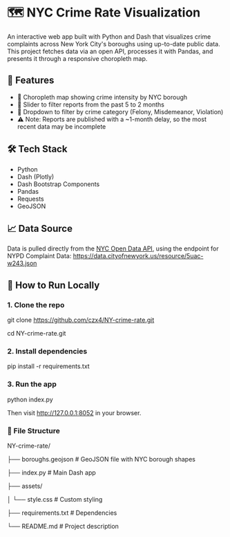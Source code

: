 # 🗺️ NYC Crime Rate Visualization

An interactive web app built with Python and Dash that visualizes crime complaints across New York City's boroughs using up-to-date public data.
This project fetches data via an open API, processes it with Pandas, and presents it through a responsive choropleth map.

## 📌 Features

- 📍 Choropleth map showing crime intensity by NYC borough
- 📅 Slider to filter reports from the past 5 to 2 months
- 📂 Dropdown to filter by crime category (Felony, Misdemeanor, Violation)
- ⚠️ Note: Reports are published with a ~1-month delay, so the most recent data may be incomplete

## 🛠️ Tech Stack

- Python
- Dash (Plotly)
- Dash Bootstrap Components
- Pandas
- Requests
- GeoJSON

## 📈 Data Source

Data is pulled directly from the [NYC Open Data API](https://data.cityofnewyork.us/), using the endpoint for NYPD Complaint Data: https://data.cityofnewyork.us/resource/5uac-w243.json

## 🚀 How to Run Locally

### 1. Clone the repo

git clone https://github.com/czx4/NY-crime-rate.git

cd NY-crime-rate.git

### 2. Install dependencies
pip install -r requirements.txt

### 3. Run the app
python index.py

Then visit http://127.0.0.1:8052 in your browser.

### 📁 File Structure
NY-crime-rate/

├── boroughs.geojson        # GeoJSON file with NYC borough shapes

├── index.py                  # Main Dash app

├── assets/

│   └── style.css           # Custom styling

├── requirements.txt        # Dependencies

└── README.md               # Project description
